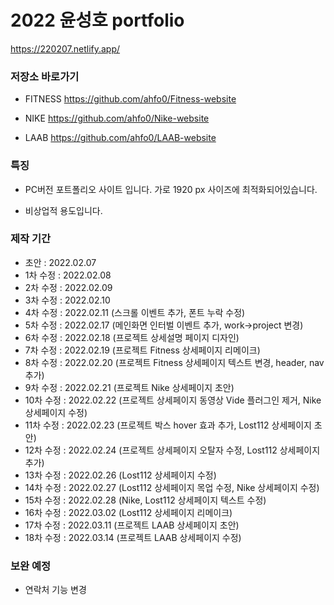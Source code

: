 # 2022 윤성호 portfolio

https://220207.netlify.app/

### 저장소 바로가기

- FITNESS
  https://github.com/ahfo0/Fitness-website
  
- NIKE
  https://github.com/ahfo0/Nike-website
  
- LAAB
  https://github.com/ahfo0/LAAB-website


### 특징

- PC버전 포트폴리오 사이트 입니다.
  가로 1920 px 사이즈에 최적화되어있습니다.

- 비상업적 용도입니다.

### 제작 기간

- 초안 : 2022.02.07
- 1차 수정 : 2022.02.08
- 2차 수정 : 2022.02.09
- 3차 수정 : 2022.02.10
- 4차 수정 : 2022.02.11 (스크롤 이벤트 추가, 폰트 누락 수정)
- 5차 수정 : 2022.02.17 (메인화면 인터벌 이벤트 추가, work->project 변경)
- 6차 수정 : 2022.02.18 (프로젝트 상세설명 페이지 디자인)
- 7차 수정 : 2022.02.19 (프로젝트 Fitness 상세페이지 리메이크)
- 8차 수정 : 2022.02.20 (프로젝트 Fitness 상세페이지 텍스트 변경, header, nav 추가)
- 9차 수정 : 2022.02.21 (프로젝트 Nike 상세페이지 초안)
- 10차 수정 : 2022.02.22 (프로젝트 상세페이지 동영상 Vide 플러그인 제거, Nike 상세페이지 수정)
- 11차 수정 : 2022.02.23 (프로젝트 박스 hover 효과 추가, Lost112 상세페이지 초안)
- 12차 수정 : 2022.02.24 (프로젝트 상세페이지 오탈자 수정, Lost112 상세페이지 추가)
- 13차 수정 : 2022.02.26 (Lost112 상세페이지 수정)
- 14차 수정 : 2022.02.27 (Lost112 상세페이지 목업 수정, Nike 상세페이지 수정)
- 15차 수정 : 2022.02.28 (Nike, Lost112 상세페이지 텍스트 수정)
- 16차 수정 : 2022.03.02 (Lost112 상세페이지 리메이크)
- 17차 수정 : 2022.03.11 (프로젝트 LAAB 상세페이지 초안)
- 18차 수정 : 2022.03.14 (프로젝트 LAAB 상세페이지 수정)

### 보완 예정

- 연락처 기능 변경
